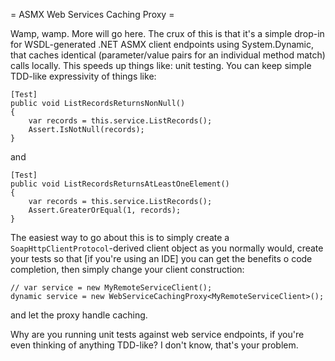 = ASMX Web Services Caching Proxy =
 
Wamp, wamp. More will go here. The crux of this is that it's a simple drop-in for WSDL-generated .NET ASMX client endpoints using System.Dynamic, that caches identical (parameter/value pairs for an individual method match) calls locally. This speeds up things like: unit testing. You can keep simple TDD-like expressivity of things like:

    [Test]
    public void ListRecordsReturnsNonNull()
    {
        var records = this.service.ListRecords();
        Assert.IsNotNull(records);	
    }

and 
 
    [Test]
    public void ListRecordsReturnsAtLeastOneElement()
    {
        var records = this.service.ListRecords();
        Assert.GreaterOrEqual(1, records);	
    }

The easiest way to go about this is to simply create a `SoapHttpClientProtocol`-derived client object as you normally would, create your tests so that [if you're using an IDE] you can get the benefits o code completion, then simply change your client construction:

    // var service = new MyRemoteServiceClient();
    dynamic service = new WebServiceCachingProxy<MyRemoteServiceClient>();

and let the proxy handle caching.

Why are you running unit tests against web service endpoints, if you're even thinking of anything TDD-like? I don't know, that's your problem.